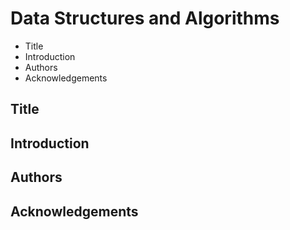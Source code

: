# Data Structures and Algorithms
 
 - Title
 - Introduction
 - Authors
 - Acknowledgements


## Title

## Introduction

## Authors

## Acknowledgements
